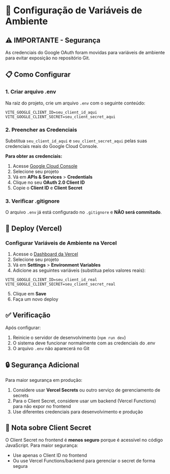 # 🔐 Configuração de Variáveis de Ambiente

## ⚠️ IMPORTANTE - Segurança

As credenciais do Google OAuth foram movidas para variáveis de ambiente para evitar exposição no repositório Git.

## 📋 Como Configurar

### 1. Criar arquivo .env

Na raiz do projeto, crie um arquivo `.env` com o seguinte conteúdo:

```env
VITE_GOOGLE_CLIENT_ID=seu_client_id_aqui
VITE_GOOGLE_CLIENT_SECRET=seu_client_secret_aqui
```

### 2. Preencher as Credenciais

Substitua `seu_client_id_aqui` e `seu_client_secret_aqui` pelas suas credenciais reais do Google Cloud Console.

**Para obter as credenciais:**
1. Acesse [Google Cloud Console](https://console.cloud.google.com/)
2. Selecione seu projeto
3. Vá em **APIs & Services** > **Credentials**
4. Clique no seu **OAuth 2.0 Client ID**
5. Copie o **Client ID** e **Client Secret**

### 3. Verificar .gitignore

O arquivo `.env` já está configurado no `.gitignore` e **NÃO será commitado**.

## 🚀 Deploy (Vercel)

### Configurar Variáveis de Ambiente na Vercel

1. Acesse o [Dashboard da Vercel](https://vercel.com/dashboard)
2. Selecione seu projeto
3. Vá em **Settings** > **Environment Variables**
4. Adicione as seguintes variáveis (substitua pelos valores reais):

```
VITE_GOOGLE_CLIENT_ID=seu_client_id_real
VITE_GOOGLE_CLIENT_SECRET=seu_client_secret_real
```

5. Clique em **Save**
6. Faça um novo deploy

## ✅ Verificação

Após configurar:
1. Reinicie o servidor de desenvolvimento (`npm run dev`)
2. O sistema deve funcionar normalmente com as credenciais do .env
3. O arquivo `.env` não aparecerá no Git

## 🔒 Segurança Adicional

Para maior segurança em produção:
1. Considere usar **Vercel Secrets** ou outro serviço de gerenciamento de secrets
2. Para o Client Secret, considere usar um backend (Vercel Functions) para não expor no frontend
3. Use diferentes credenciais para desenvolvimento e produção

## 📝 Nota sobre Client Secret

O Client Secret no frontend é **menos seguro** porque é acessível no código JavaScript. Para maior segurança:
- Use apenas o Client ID no frontend
- Ou use Vercel Functions/backend para gerenciar o secret de forma segura
